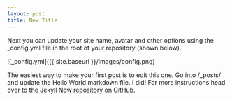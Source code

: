 ```yaml
---
layout: post
title: New Title
---
```


Next you can update your site name, avatar and other options using the _config.yml file in the root of your repository (shown below).

![_config.yml]({{ site.baseurl }}/images/config.png)

The easiest way to make your first post is to edit this one. Go into /_posts/ and update the Hello World markdown file. I did! For more instructions head over to the [Jekyll Now repository](https://github.com/barryclark/jekyll-now) on GitHub.